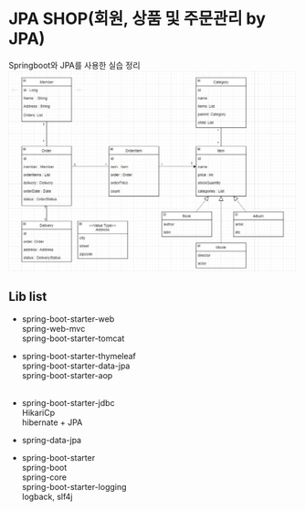 # **JPA SHOP(회원, 상품 및 주문관리 by JPA)**

Springboot와 JPA를 사용한 실습 정리
![UML](https://github.com/Canihelpme/SpringJPA/blob/main/JPA_SHOP_UML.JPG)
## Lib list
- spring-boot-starter-web<br/>
    spring-web-mvc<br/>
    spring-boot-starter-tomcat<br/>

- spring-boot-starter-thymeleaf<br/>
    spring-boot-starter-data-jpa<br/>
    spring-boot-starter-aop<br/><br/>

- spring-boot-starter-jdbc<br/>
    HikariCp<br/>
    hibernate + JPA<br/>
    
- spring-data-jpa<br/>
  
- spring-boot-starter<br/>
    spring-boot<br/>
    spring-core<br/>
    spring-boot-starter-logging<br/>
    logback, slf4j<br/>

